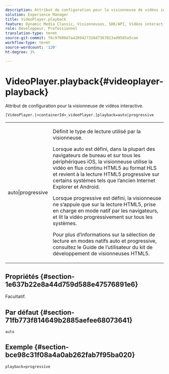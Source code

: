 ```yaml
---
description: Attribut de configuration pour la visionneuse de vidéos interactive.
solution: Experience Manager
title: VideoPlayer.playback
feature: Dynamic Media Classic, Visionneuses, SDK/API, Vidéos interactives
role: Développeur, Professionnel
translation-type: tm+mt
source-git-commit: f6c97606d7a4209427316d7367013ad9585a5cae
workflow-type: tm+mt
source-wordcount: '120'
ht-degree: 3%

---
```



# VideoPlayer.playback{#videoplayer-playback}

Attribut de configuration pour la visionneuse de vidéos interactive.

`[VideoPlayer.|<containerId>_videoPlayer.]playback=auto|progressive`

<table id="table_441553CD34C94A58A9D7CBF772DEDDB6"> 
 <tbody> 
  <tr> 
   <td colname="col1"> <p> <span class="codeph"> auto|progressive</span> </p> </td> 
   <td colname="col2"> <p> Définit le type de lecture utilisé par la visionneuse. </p> <p>Lorsque <span class="codeph"> auto</span> est défini, dans la plupart des navigateurs de bureau et sur tous les périphériques iOS, la visionneuse utilise la vidéo en flux continu HTML5 au format HLS et revient à la lecture HTML5 progressive sur certains systèmes tels que l’ancien Internet Explorer et Android. </p> <p>Lorsque <span class="codeph"> progressive</span> est défini, la visionneuse ne s’appuie que sur la lecture HTML5, prise en charge en mode natif par les navigateurs, et lit la vidéo progressivement sur tous les systèmes. </p> <p>Pour plus d’informations sur la sélection de lecture en modes natifs <span class="codeph"> auto</span> et <span class="codeph"> progressive</span>, consultez le Guide de l’utilisateur du kit de développement de visionneuses HTML5. </p> </td> 
  </tr> 
 </tbody> 
</table>

## Propriétés {#section-1e637b22e8a44d759d588e47576891e6}

Facultatif.

## Par défaut {#section-71fb773f814649b2885aefee68073641}

`auto`

## Exemple {#section-bce98c31f08a4a0ab262fab7f95ba020}

`playback=progressive`
